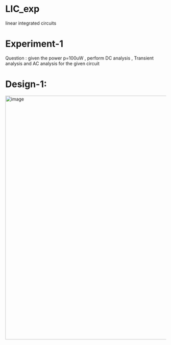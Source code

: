 # LIC_exp
linear integrated circuits
# Experiment-1
Question : given the power p=100uW , perform DC analysis , Transient analysis and AC analysis for the given circuit
# Design-1:
<img width="761" alt="image" src="https://github.com/user-attachments/assets/197db282-80c8-4b12-bb5e-78640bd3f78a" />
